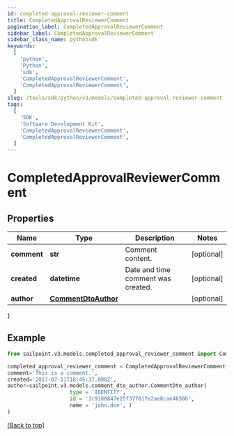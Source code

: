 ```yaml
---
id: completed-approval-reviewer-comment
title: CompletedApprovalReviewerComment
pagination_label: CompletedApprovalReviewerComment
sidebar_label: CompletedApprovalReviewerComment
sidebar_class_name: pythonsdk
keywords:
  [
    'python',
    'Python',
    'sdk',
    'CompletedApprovalReviewerComment',
    'CompletedApprovalReviewerComment',
  ]
slug: /tools/sdk/python/v3/models/completed-approval-reviewer-comment
tags:
  [
    'SDK',
    'Software Development Kit',
    'CompletedApprovalReviewerComment',
    'CompletedApprovalReviewerComment',
  ]
---
```


# CompletedApprovalReviewerComment

## Properties

| Name | Type | Description | Notes |
| --- | --- | --- | --- |
| **comment** | **str** | Comment content. | [optional] |
| **created** | **datetime** | Date and time comment was created. | [optional] |
| **author** | [**CommentDtoAuthor**](comment-dto-author) |  | [optional] |

}

## Example

```python
from sailpoint.v3.models.completed_approval_reviewer_comment import CompletedApprovalReviewerComment

completed_approval_reviewer_comment = CompletedApprovalReviewerComment(
comment='This is a comment.',
created='2017-07-11T18:45:37.098Z',
author=sailpoint.v3.models.comment_dto_author.CommentDto_author(
                    type = 'IDENTITY',
                    id = '2c9180847e25f377017e2ae8cae4650b',
                    name = 'john.doe', )
)

```

[[Back to top]](#)
